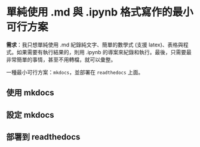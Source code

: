
# 單純使用 .md 與 .ipynb 格式寫作的最小可行方案

**需求**：我只想單純使用 .md 紀錄純文字、簡單的數學式 (支援 latex)、表格與程式。如果需要有執行結果的，則用 .ipynb 的導案來紀錄和執行。最後，只需要最非常簡單的事情，甚至不用轉檔，就可以彙整。

一種最小可行方案：`mkdocs`，並部署在 `readthedocs` 上面。


## 使用 mkdocs


## 設定 mkdocs

## 部署到 readthedocs